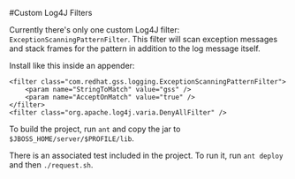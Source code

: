 #Custom Log4J Filters

Currently there's only one custom Log4J filter:
`ExceptionScanningPatternFilter`. This filter will scan exception messages and
stack frames for the pattern in addition to the log message itself.

Install like this inside an appender:

```
<filter class="com.redhat.gss.logging.ExceptionScanningPatternFilter">
    <param name="StringToMatch" value="gss" />
    <param name="AcceptOnMatch" value="true" />
</filter>
<filter class="org.apache.log4j.varia.DenyAllFilter" /> 
```

To build the project, run `ant` and copy the jar to
`$JBOSS_HOME/server/$PROFILE/lib`.

There is an associated test included in the project.  To run it, run `ant
deploy` and then `./request.sh`.
